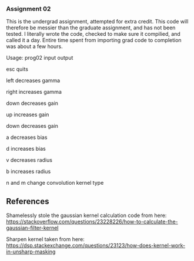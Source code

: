 ### Assignment 02

This is the undergrad assignment, attempted for extra credit. This code will therefore be messier than the graduate assignment, and has not been tested. I literally wrote the code, checked to make sure it compilied, and called it a day. Entire time spent from importing grad code to completion was about a few hours.

Usage: prog02 input output

esc quits

left decreases gamma

right increases gamma

down decreases gain

up increases gain

down decreases gain

a decreases bias

d increases bias

v decreases radius

b increases radius

n and m change convolution kernel type

## References

Shamelessly stole the gaussian kernel calculation code from here: https://stackoverflow.com/questions/23228226/how-to-calculate-the-gaussian-filter-kernel

Sharpen kernel taken from here:
https://dsp.stackexchange.com/questions/23123/how-does-kernel-work-in-unsharp-masking
